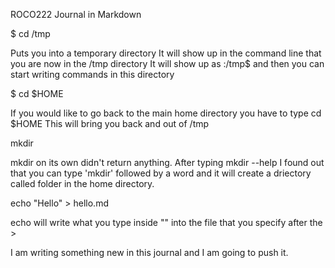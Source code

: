 ROCO222 Journal in Markdown

$ cd /tmp 

Puts you into a temporary directory
It will show up in the command line that you are now in the /tmp directory
It will show up as :/tmp$ and then you can start writing commands in this directory

$ cd $HOME

If you would like to go back to the main home directory you have to type cd $HOME
This will bring you back and out of /tmp

mkdir

mkdir on its own didn't return anything. After typing mkdir --help I found out that you can type 'mkdir' followed by a word and it will create a driectory called folder in the home directory. 

echo "Hello" > hello.md

echo will write what you type inside "" into the file that you specify after the >

I am writing something new in this journal and I am going to push it.

 


